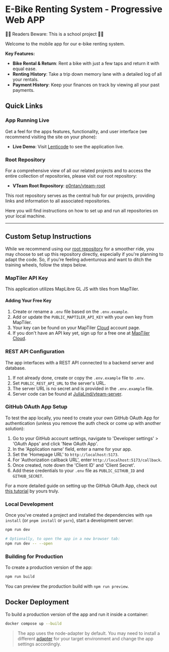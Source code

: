 # E-Bike Renting System - Progressive Web APP

🚴‍♂️ Readers Beware: This is a school project 🚴‍♀️

Welcome to the mobile app for our e-bike renting system.

**Key Features:**
- **Bike Rental & Return**: Rent a bike with just a few taps and return it with equal ease.
- **Renting History**: Take a trip down memory lane with a detailed log of all your rentals.
- **Payment History**: Keep your finances on track by viewing all your past payments.

## Quick Links

### App Running Live

 Get a feel for the apps features, functionality, and user interface (we recommend visiting the site on your phone):

- **Live Demo**: Visit [Lenticode](https://vteam-app.lenticode.com/) to see the application live.

### Root Repository

For a comprehensive view of all our related projects and to access the entire collection of repositories, please visit our root repository:

- **VTeam Root Repository**: [p0ntan/vteam-root](https://github.com/p0ntan/vteam-root)

This root repository serves as the central hub for our projects, providing links and information to all associated repositories.

Here you will find instructions on how to set up and run all repositories on your local machine.

---
## Custom Setup Instructions

While we recommend using our [root repository](https://github.com/p0ntan/vteam-root) for a smoother ride, you may choose to set up this repository directly, especially if you're planning to adapt the code. So, if you're feeling adventurous and want to ditch the training wheels, follow the steps below.

### MapTiler API Key

This application utilizes MapLibre GL JS with tiles from MapTiler.

#### Adding Your Free Key
1. Create or rename a `.env` file based on the `.env.example`.
2. Add or update the `PUBLIC_MAPTILER_API_KEY` with your own key from MapTiler.
3. Your key can be found on your MapTiler [Cloud](https://cloud.maptiler.com/account/keys/) account page.
4. If you don't have an API key yet, sign up for a free one at [MapTiler Cloud](https://www.maptiler.com/cloud/).

### REST API Configuration

The app interfaces with a REST API connected to a backend server and database.

1. If not already done, create or copy the `.env.example` file to `.env`.
2. Set `PUBLIC_REST_API_URL` to the server's URL.
3. The server URL is no secret and is provided in the `.env.example` file.
4. Server code can be found at [JuliaLind/vteam-server](https://github.com/JuliaLind/vteam-server).

### GitHub OAuth App Setup

To test the app locally, you need to create your own GitHub OAuth App for authentication (unless you remove the auth check or come up with another solution):

1. Go to your GitHub account settings, navigate to 'Developer settings' > 'OAuth Apps' and click 'New OAuth App'.
2. In the 'Application name' field, enter a name for your app.
3. Set the 'Homepage URL' to `http://localhost:5173`.
4. For 'Authorization callback URL', enter `http://localhost:5173/callback`.
5. Once created, note down the 'Client ID' and 'Client Secret'.
6. Add these credentials to your `.env` file as `PUBLIC_GITHUB_ID` and `GITHUB_SECRET`.

For a more detailed guide on setting up the GitHub OAuth App, check out [this tutorial](https://github.com/kiwijos/vteam-github-oauth-study) by yours truly.

### Local Development

Once you've created a project and installed the dependencies with `npm install` (or `pnpm install` or `yarn`), start a development server:

```bash
npm run dev

# Optionally, to open the app in a new browser tab:
npm run dev -- --open
```

### Building for Production

To create a production version of the app:

```bash
npm run build
```

You can preview the production build with `npm run preview`.

## Docker Deployment

To build a production version of the app and run it inside a container:

```bash
docker compose up --build
```

> The app uses the node-adapter by default. You may need to install a different [adapter](https://kit.svelte.dev/docs/adapters) for your target environment and change the app settings accordingly.
